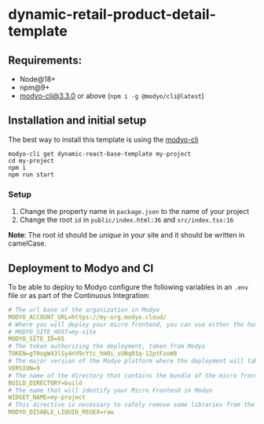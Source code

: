 # dynamic-retail-product-detail-template
## Requirements:
- Node@18+
- npm@9+
- modyo-cli@3.3.0 or above (`npm i -g @modyo/cli@latest`)

## Installation and initial setup
The best way to install this template is using the [modyo-cli](https://docs.modyo.com/en/platform/channels/cli.html)
```console
modyo-cli get dynamic-react-base-template my-project
cd my-project
npm i
npm run start
```

### Setup
1. Change the property name in `package.json` to the name of your project
2. Change the root `id` in `public/index.html:36` and `src/index.tsx:16`

**Note**: The root id should be _unique_ in your site and it should be written in camelCase.

## Deployment to Modyo and CI
To be able to deploy to Modyo configure the following variables in an `.env` file or as part of the Continuous Integration:
```yaml
# The url base of the organization in Modyo
MODYO_ACCOUNT_URL=https://my-org.modyo.cloud/
# Where you will deploy your micro frontend, you can use either the host or the ID but not both.
# MODYO_SITE_HOST=my-site
MODYO_SITE_ID=65
# The token authorizing the deployment, taken from Modyo
TOKEN=gT0ogW43lSy4nV9cYtc_hH0i_sUNq01q-12ptFzoW8
# The major version of the Modyo platform where the deployment will take place (8 or 9)
VERSION=9
# The name of the directory that contains the bundle of the micro frontend
BUILD_DIRECTORY=build
# The name that will identify your Micro Frontend in Modyo
WIDGET_NAME=my-project
# This directive is necessary to safely remove some libraries from the liquid parser
MODYO_DISABLE_LIQUID_REGEX=raw
```
